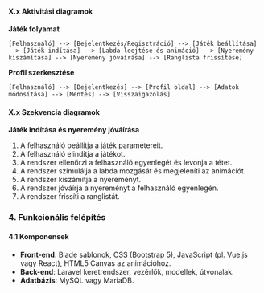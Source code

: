 #### X.x Aktivitási diagramok

**Játék folyamat**

```
[Felhasználó] --> [Bejelentkezés/Regisztráció] --> [Játék beállítása] --> [Játék indítása] --> [Labda leejtése és animáció] --> [Nyeremény kiszámítása] --> [Nyeremény jóváírása] --> [Ranglista frissítése]
```

**Profil szerkesztése**

```
[Felhasználó] --> [Bejelentkezés] --> [Profil oldal] --> [Adatok módosítása] --> [Mentés] --> [Visszaigazolás]
```

#### X.x Szekvencia diagramok

**Játék indítása és nyeremény jóváírása**

1. A felhasználó beállítja a játék paramétereit.
2. A felhasználó elindítja a játékot.
3. A rendszer ellenőrzi a felhasználó egyenlegét és levonja a tétet.
4. A rendszer szimulálja a labda mozgását és megjeleníti az animációt.
5. A rendszer kiszámítja a nyereményt.
6. A rendszer jóváírja a nyereményt a felhasználó egyenlegén.
7. A rendszer frissíti a ranglistát.


### 4. Funkcionális felépítés

#### 4.1 Komponensek

- **Front-end**: Blade sablonok, CSS (Bootstrap 5), JavaScript (pl. Vue.js vagy React), HTML5 Canvas az animációhoz.
- **Back-end**: Laravel keretrendszer, vezérlők, modellek, útvonalak.
- **Adatbázis**: MySQL vagy MariaDB.
